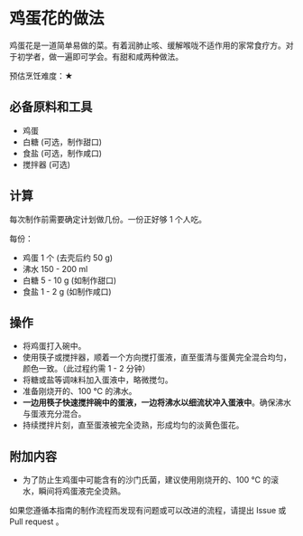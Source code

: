 # 鸡蛋花的做法

鸡蛋花是一道简单易做的菜。有着润肺止咳、缓解喉咙不适作用的家常食疗方。对于初学者，做一遍即可学会。有甜和咸两种做法。

预估烹饪难度：★

## 必备原料和工具

- 鸡蛋
- 白糖 (可选，制作甜口)
- 食盐 (可选，制作咸口)
- 搅拌器 (可选)

## 计算

每次制作前需要确定计划做几份。一份正好够 1 个人吃。

每份：

- 鸡蛋 1 个 (去壳后约 50 g)
- 沸水 150 - 200 ml
- 白糖 5 - 10 g (如制作甜口)
- 食盐 1 - 2 g (如制作咸口)

## 操作

- 将鸡蛋打入碗中。
- 使用筷子或搅拌器，顺着一个方向搅打蛋液，直至蛋清与蛋黄完全混合均匀，颜色一致。（此过程约需 1 - 2 分钟）
- 将糖或盐等调味料加入蛋液中，略微搅匀。
- 准备刚烧开的、100 ℃ 的沸水。
- **一边用筷子快速搅拌碗中的蛋液，一边将沸水以细流状冲入蛋液中**。确保沸水与蛋液充分混合。
- 持续搅拌片刻，直至蛋液被完全烫熟，形成均匀的淡黄色蛋花。

## 附加内容

- 为了防止生鸡蛋中可能含有的沙门氏菌，建议使用刚烧开的、100 ℃ 的滚水，瞬间将鸡蛋液完全烫熟。

如果您遵循本指南的制作流程而发现有问题或可以改进的流程，请提出 Issue 或 Pull request 。

